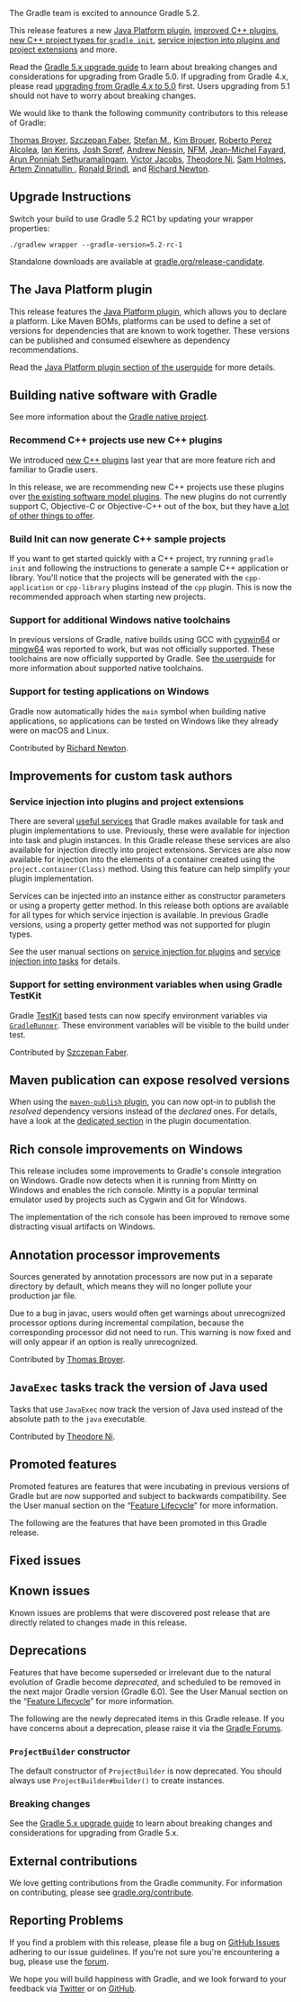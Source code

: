 The Gradle team is excited to announce Gradle 5.2.

This release features a new [Java Platform plugin](#the-java-platform-plugin), [improved C++ plugins](userguide/cpp_plugins.html), [new C++ project types for `gradle init`](userguide/build_init_plugin.html#sec:cppapplication_), [service injection into plugins and project extensions](#service-injection-into-plugins-and-project-extensions) and more.

Read the [Gradle 5.x upgrade guide](userguide/upgrading_version_5.html) to learn about breaking changes and considerations for upgrading from Gradle 5.0.
If upgrading from Gradle 4.x, please read [upgrading from Gradle 4.x to 5.0](userguide/upgrading_version_4.html) first.
Users upgrading from 5.1 should not have to worry about breaking changes.

We would like to thank the following community contributors to this release of Gradle:

[Thomas Broyer](https://github.com/tbroyer), [Szczepan Faber](https://github.com/mockitoguy), [Stefan M.](https://github.com/StefMa), 
[Kim Brouer](https://github.com/brouer), [Roberto Perez Alcolea](https://github.com/rpalcolea), [Ian Kerins](https://github.com/isker),
[Josh Soref](https://github.com/jsoref), [Andrew Nessin](https://github.com/andrewnessinjim), [NFM](https://github.com/not-for-me),
[Jean-Michel Fayard](https://github.com/jmfayard), [Arun Ponniah Sethuramalingam](https://github.com/saponniah), [Victor Jacobs](https://github.com/victorjacobs),
[Theodore Ni](https://github.com/tjni), [Sam Holmes](https://github.com/sbholmes), [Artem Zinnatullin ](https://github.com/artem-zinnatullin),
[Ronald Brindl](https://github.com/rbrindl),
and [Richard Newton](https://github.com/ricnewton).

## Upgrade Instructions

Switch your build to use Gradle 5.2 RC1 by updating your wrapper properties:

`./gradlew wrapper --gradle-version=5.2-rc-1`

Standalone downloads are available at [gradle.org/release-candidate](https://gradle.org/release-candidate). 

## The Java Platform plugin

This release features the [Java Platform plugin](userguide/java_platform_plugin.html), which allows you to declare a platform.
Like Maven BOMs, platforms can be used to define a set of versions for dependencies that are known to work together.
These versions can be published and consumed elsewhere as dependency recommendations.

Read the [Java Platform plugin section of the userguide](userguide/java_platform_plugin.html) for more details.

## Building native software with Gradle 

See more information about the [Gradle native project](https://github.com/gradle/gradle-native/blob/master/docs/RELEASE-NOTES.md#changes-included-in-gradle-52).

### Recommend C++ projects use new C++ plugins

We introduced [new C++ plugins](https://blog.gradle.org/introducing-the-new-cpp-plugins) last year that are more feature rich and familiar to Gradle users.

In this release, we are recommending new C++ projects use these plugins over [the existing software model plugins](userguide/native_software.html). The new plugins do not currently support C, Objective-C or Objective-C++ out of the box, but they have [a lot of other things to offer](userguide/cpp_plugins.html#cpp:features).

### Build Init can now generate C++ sample projects

If you want to get started quickly with a C++ project, try running `gradle init` and following the instructions to generate a sample C++ application or library. You'll notice that the projects will be generated with the `cpp-application` or `cpp-library` plugins instead of the `cpp` plugin. This is now the recommended approach when starting new projects.

### Support for additional Windows native toolchains

In previous versions of Gradle, native builds using GCC with [cygwin64](https://www.cygwin.com/) or [mingw64](https://mingw-w64.org/doku.php) was reported to work, but was not officially supported.
These toolchains are now officially supported by Gradle. See [the userguide](userguide/cpp_plugins.html#cpp:tool-chain-support) for more information about supported native toolchains.

### Support for testing applications on Windows

Gradle now automatically hides the `main` symbol when building native applications, so applications can be tested on Windows like they already were on macOS and Linux.

Contributed by [Richard Newton](https://github.com/ricnewton). 

## Improvements for custom task authors 

### Service injection into plugins and project extensions

There are several [useful services](userguide/custom_tasks.html#service_injection) that Gradle makes available for task and plugin implementations to use.
Previously, these were available for injection into task and plugin instances.
In this Gradle release these services are also available for injection directly into project extensions.
Services are also now available for injection into the elements of a container created using the `project.container(Class)` method.
Using this feature can help simplify your plugin implementation.

Services can be injected into an instance either as constructor parameters or using a property getter method.
In this release both options are available for all types for which service injection is available.
In previous Gradle versions, using a property getter method was not supported for plugin types.

See the user manual sections on [service injection for plugins](userguide/custom_plugins.html#service_injection) and [service injection into tasks](userguide/custom_tasks.html#service_injection) for details.

### Support for setting environment variables when using Gradle TestKit
  
Gradle [TestKit](userguide/test_kit.html) based tests can now specify environment variables via [`GradleRunner`](javadoc/org/gradle/testkit/runner/GradleRunner.html). These environment variables will be visible to the build under test.

Contributed by [Szczepan Faber](https://github.com/mockitoguy).

## Maven publication can expose resolved versions

When using the [`maven-publish` plugin](userguide/publishing_maven.html), you can now opt-in to publish the _resolved_ dependency versions instead of the _declared_ ones.
For details, have a look at the [dedicated section](userguide/publishing_maven.html#publishing_maven:resolved_dependencies) in the plugin documentation.

## Rich console improvements on Windows

This release includes some improvements to Gradle's console integration on Windows. Gradle now detects when it is running from Mintty on Windows and enables the rich console. Mintty is a popular terminal emulator used by projects such as Cygwin and Git for Windows. 

The implementation of the rich console has been improved to remove some distracting visual artifacts on Windows.

## Annotation processor improvements

Sources generated by annotation processors are now put in a separate directory by default, which means they will no longer pollute your production jar file.

Due to a bug in javac, users would often get warnings about unrecognized processor options during incremental compilation, because the corresponding processor did not need to run. This warning is now fixed and will only appear if an option is really unrecognized.

Contributed by [Thomas Broyer](https://github.com/tbroyer).

## `JavaExec` tasks track the version of Java used

Tasks that use `JavaExec` now track the version of Java used instead of the absolute path to the `java` executable.

Contributed by [Theodore Ni](https://github.com/tjni).

## Promoted features
Promoted features are features that were incubating in previous versions of Gradle but are now supported and subject to backwards compatibility.
See the User manual section on the “[Feature Lifecycle](userguide/feature_lifecycle.html)” for more information.

The following are the features that have been promoted in this Gradle release.

<!--
### Example promoted
-->

## Fixed issues

## Known issues

Known issues are problems that were discovered post release that are directly related to changes made in this release.

## Deprecations

Features that have become superseded or irrelevant due to the natural evolution of Gradle become *deprecated*, and scheduled to be removed
in the next major Gradle version (Gradle 6.0). See the User Manual section on the “[Feature Lifecycle](userguide/feature_lifecycle.html)” for more information.

The following are the newly deprecated items in this Gradle release. If you have concerns about a deprecation, please raise it via the [Gradle Forums](https://discuss.gradle.org).

<!--
### Example deprecation
-->

### `ProjectBuilder` constructor

The default constructor of `ProjectBuilder` is now deprecated. You should always use `ProjectBuilder#builder()` to create instances.

### Breaking changes

<!-- summary and links -->

See the [Gradle 5.x upgrade guide](userguide/upgrading_version_5.html) to learn about breaking changes and considerations for upgrading from Gradle 5.x.

## External contributions
 
We love getting contributions from the Gradle community. For information on contributing, please see [gradle.org/contribute](https://gradle.org/contribute).

## Reporting Problems

If you find a problem with this release, please file a bug on [GitHub Issues](https://github.com/gradle/gradle/issues) adhering to our issue guidelines. 
If you're not sure you're encountering a bug, please use the [forum](https://discuss.gradle.org/c/help-discuss).

We hope you will build happiness with Gradle, and we look forward to your feedback via [Twitter](https://twitter.com/gradle) or on [GitHub](https://github.com/gradle).
